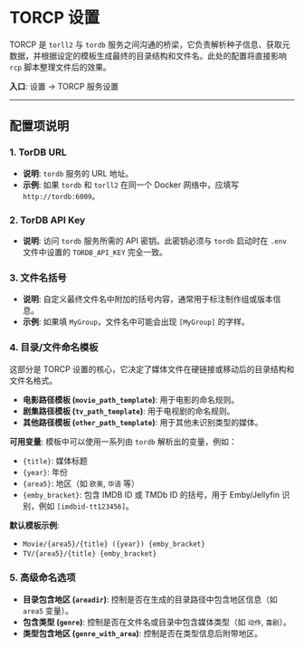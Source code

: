 # TORCP 设置

TORCP 是 `torll2` 与 `tordb` 服务之间沟通的桥梁，它负责解析种子信息、获取元数据，并根据设定的模板生成最终的目录结构和文件名。此处的配置将直接影响 `rcp` 脚本整理文件后的效果。

**入口**: 设置 -> TORCP 服务设置

---

## 配置项说明

### 1. TorDB URL

- **说明**: `tordb` 服务的 URL 地址。
- **示例**: 如果 `tordb` 和 `torll2` 在同一个 Docker 网络中，应填写 `http://tordb:6009`。

### 2. TorDB API Key

- **说明**: 访问 `tordb` 服务所需的 API 密钥。此密钥必须与 `tordb` 启动时在 `.env` 文件中设置的 `TORDB_API_KEY` 完全一致。

### 3. 文件名括号

- **说明**: 自定义最终文件名中附加的括号内容，通常用于标注制作组或版本信息。
- **示例**: 如果填 `MyGroup`，文件名中可能会出现 `[MyGroup]` 的字样。

### 4. 目录/文件命名模板

这部分是 TORCP 设置的核心，它决定了媒体文件在硬链接或移动后的目录结构和文件名格式。

- **电影路径模板 (`movie_path_template`)**: 用于电影的命名规则。
- **剧集路径模板 (`tv_path_template`)**: 用于电视剧的命名规则。
- **其他路径模板 (`other_path_template`)**: 用于其他未识别类型的媒体。

**可用变量**: 模板中可以使用一系列由 `tordb` 解析出的变量，例如：
- `{title}`: 媒体标题
- `{year}`: 年份
- `{area5}`: 地区（如 `欧美`, `华语` 等）
- `{emby_bracket}`: 包含 IMDB ID 或 TMDb ID 的括号，用于 Emby/Jellyfin 识别，例如 `[imdbid-tt123456]`。

**默认模板示例**:
- `Movie/{area5}/{title} ({year}) {emby_bracket}`
- `TV/{area5}/{title} {emby_bracket}`

### 5. 高级命名选项

- **目录包含地区 (`areadir`)**: 控制是否在生成的目录路径中包含地区信息（如 `area5` 变量）。
- **包含类型 (`genre`)**: 控制是否在文件名或目录中包含媒体类型（如 `动作`, `喜剧`）。
- **类型包含地区 (`genre_with_area`)**: 控制是否在类型信息后附带地区。
